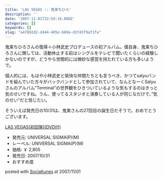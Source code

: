 ```yaml
---
title: 'LAS VEGAS :: 鬼束ちひろ'
description: ''
date: '2007-11-01T22:59:16.000Z'
categories: []
keywords: []
slug: "a47892d2-d444-405e-b69e-d374379af1fa"
---
```

鬼束ちひろさんの復帰＋小林武史プロデュースの初アルバム。僕自身、鬼束ちひろさんに関しては、活動休止する前はシングルをテレビで聞いたくらいの経験しかないのですが、どうやら世間的には微妙な感覚を持たれている方も多いようで。

個人的には、もはや小林武史と愉快な仲間たちとも言うべき、かつてsalyuバンドを組んでいた方々がバックバンドとして参加されていて、なんとなーくSalyuさんのアルバム”Terminal”の世界観をひきついているような気もするのはきっと気のせいですね。うん、使ってるスタジオと演奏している人が同じなだけで、”気のせい”だと信じたい。

そういえば発売日の10/31は、鬼束さんの27回目の誕生日だそうで。おめでとうございます。

[LAS VEGAS(初回盤)(DVD付)](http://www.amazon.co.jp/exec/obidos/ASIN/B000V3PS4Y/mrchildrenonl-22/ref=nosim "LAS VEGAS(初回盤)(DVD付)")

*   発売元: UNIVERSAL SIGMA(P)(M)
*   レーベル: UNIVERSAL SIGMA(P)(M)
*   価格: ￥ 2,805
*   発売日: 2007/10/31
*   おすすめ度

posted with [Socialtunes](http://socialtunes.net) at 2007/11/01